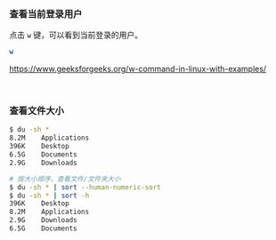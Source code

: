

### 查看当前登录用户

点击 `w` 键，可以看到当前登录的用户。

```bash
w
```

https://www.geeksforgeeks.org/w-command-in-linux-with-examples/

<br>

### 查看文件大小

```bash
$ du -sh *
8.2M	Applications
396K	Desktop
6.5G	Documents
2.9G	Downloads

# 按大小顺序，查看文件/文件夹大小
$ du -sh * | sort --human-numeric-sort
$ du -sh * | sort -h
396K	Desktop
8.2M	Applications
2.9G	Downloads
6.5G	Documents


```

